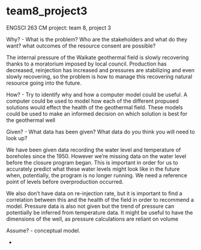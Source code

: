 # team8_project3
ENGSCI 263 CM project:
team 8, project 3

Why? - What is the problem? Who are the stakeholders and what do they want? what outcomes of the resource consent are possible?

The internal pressure of the Waikate geothermal field is slowly recovering thanks to a moratorium imposed by local council. Production has decreased, reinjection has increased and pressures are stabilizing and even slowly recovering, so the problem is how to manage this recovering natural resource going into the future. 


How? - Try to identify why and how a computer model could be useful. 
A computer could be used to model how each of the different propused solutions would effect the health of the geothermal field. 
These models could be used to make an informed decision on which solution is best for the geothermal well

Given? - What data has been given? What data do you think you will need to look up? 

We have been given data recording the water level and temperature of boreholes since the 1950. However we’re missing data on the water level before the closure program began. This is important in order for us to accurately predict what these water levels might look like in the future when, potentially, the program is no longer running. We need a reference point of levels before overproduction occurred.

We also don’t have data on re-injection rate, but it is important to find a correlation between this and the health of the field in order to recommend a model. Pressure data is also not given but the trend of pressure can potentially be inferred from temperature data.
It might be useful to have the dimensions of the well, as pressure calculations are reliant on volume



Assume? - conceptual model.

+

